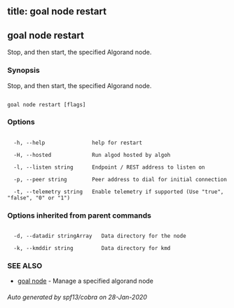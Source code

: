 title: goal node restart
---
## goal node restart



Stop, and then start, the specified Algorand node.



### Synopsis



Stop, and then start, the specified Algorand node.



```

goal node restart [flags]

```



### Options



```

  -h, --help               help for restart

  -H, --hosted             Run algod hosted by algoh

  -l, --listen string      Endpoint / REST address to listen on

  -p, --peer string        Peer address to dial for initial connection

  -t, --telemetry string   Enable telemetry if supported (Use "true", "false", "0" or "1")

```



### Options inherited from parent commands



```

  -d, --datadir stringArray   Data directory for the node

  -k, --kmddir string         Data directory for kmd

```



### SEE ALSO



* [goal node](../../node/node/)	 - Manage a specified algorand node


###### Auto generated by spf13/cobra on 28-Jan-2020

